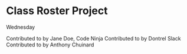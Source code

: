 # Class Roster Project

Wednesday

Contributed to by Jane Doe, Code Ninja
Contributed to by Dontrel Slack
Contributed to by Anthony Chuinard
